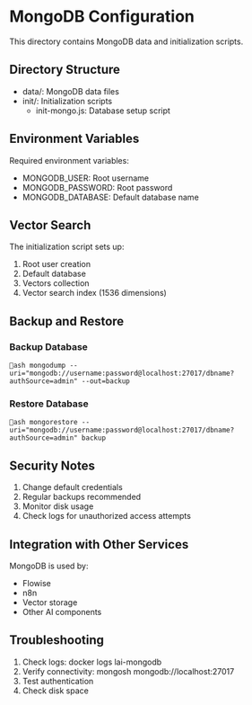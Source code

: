 ﻿# MongoDB Configuration

This directory contains MongoDB data and initialization scripts.

## Directory Structure

- data/: MongoDB data files
- init/: Initialization scripts
  - init-mongo.js: Database setup script

## Environment Variables

Required environment variables:
- MONGODB_USER: Root username
- MONGODB_PASSWORD: Root password
- MONGODB_DATABASE: Default database name

## Vector Search

The initialization script sets up:
1. Root user creation
2. Default database
3. Vectors collection
4. Vector search index (1536 dimensions)

## Backup and Restore

### Backup Database
`ash
mongodump --uri="mongodb://username:password@localhost:27017/dbname?authSource=admin" --out=backup
`

### Restore Database
`ash
mongorestore --uri="mongodb://username:password@localhost:27017/dbname?authSource=admin" backup
`

## Security Notes

1. Change default credentials
2. Regular backups recommended
3. Monitor disk usage
4. Check logs for unauthorized access attempts

## Integration with Other Services

MongoDB is used by:
- Flowise
- n8n
- Vector storage
- Other AI components

## Troubleshooting

1. Check logs: docker logs lai-mongodb
2. Verify connectivity: mongosh mongodb://localhost:27017
3. Test authentication
4. Check disk space